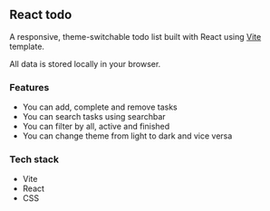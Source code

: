 ## React todo

A responsive, theme-switchable todo list built with React using [Vite](https://vite.dev/) template.

All data is stored locally in your browser.

### Features

-   You can add, complete and remove tasks
-   You can search tasks using searchbar
-   You can filter by all, active and finished
-   You can change theme from light to dark and vice versa

### Tech stack

-   Vite
-   React
-   CSS
